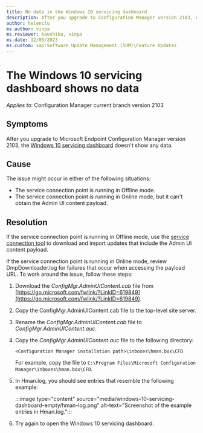 ```yaml
---
title: No data in the Windows 10 servicing dashboard
description: After you upgrade to Configuration Manager version 2103, no data appears in the Windows 10 servicing dashboard.
author: helenclu
ms.author: vinpa
ms.reviewer: kaushika, vinpa
ms.date: 12/05/2023
ms.custom: sap:Software Update Management (SUM)\Feature Updates
---
```

# The Windows 10 servicing dashboard shows no data

*Applies to*: Configuration Manager current branch version 2103

## Symptoms

After you upgrade to Microsoft Endpoint Configuration Manager version 2103, the [Windows 10 servicing dashboard](/mem/configmgr/osd/deploy-use/manage-windows-as-a-service#bkmk_2103-dashboard) doesn't show any data.

## Cause

The issue might occur in either of the following situations:

- The service connection point is running in Offline mode.
- The service connection point is running in Online mode, but it can't obtain the Admin UI content payload.

## Resolution

If the service connection point is running in Offline mode, use the [service connection tool](/mem/configmgr/core/servers/manage/use-the-service-connection-tool) to download and import updates that include the Admin UI content payload.

If the service connection point is running in Online mode, review DmpDownloader.log for failures that occur when accessing the payload URL. To work around the issue, follow these steps:

1. Download the *ConfigMgr.AdminUIContent.cab* file from [https://go.microsoft.com/fwlink/?LinkID=619849](https://go.microsoft.com/fwlink/?LinkID=619849).
2. Copy the ConfigMgr.AdminUIContent.cab file to the top-level site server.
3. Rename the *ConfigMgr.AdminUIContent.cab* file to *ConfigMgr.AdminUIContent.auc*.
4. Copy the *ConfigMgr.AdminUIContent.auc* file to the following directory:

     `<Configuration Manager installation path>\inboxes\hman.box\CFD`

   For example, copy the file to `C:\Program Files\Microsoft Configuration Manager\inboxes\hman.box\CFD`.
5. In Hman.log, you should see entries that resemble the following example:

    :::image type="content" source="media/windows-10-servicing-dashboard-empty/hman-log.png" alt-text="Screenshot of the example entries in Hman.log.":::
6. Try again to open the Windows 10 servicing dashboard.
